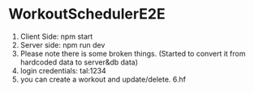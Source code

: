 # WorkoutSchedulerE2E
1. Client Side: npm start
2. Server side: npm run dev
3. Please note there is some broken things. (Started to convert it from hardcoded data to  server&db data)
4. login credentials: tal:1234
5. you can create a workout and update/delete.
6.hf
